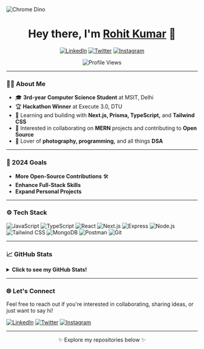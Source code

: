 ![Chrome Dino](https://mir-s3-cdn-cf.behance.net/project_modules/max_1200/4ff07986208593.5d9a654e92f36.gif)

<h1 align="center">Hey there, I'm <a href="https://www.linkedin.com/in/rohitkumar131/" target="_blank" rel="noopener noreferrer">Rohit Kumar</a> 👋</h1>

<p align="center">
   <a href="https://linkedin.com/in/rohitkumar131"><img src="https://img.shields.io/badge/-LinkedIn-0077B5?style=flat-square&logo=Linkedin&logoColor=white" alt="LinkedIn"></a>
   <a href="https://twitter.com/oyee_rohit"><img src="https://img.shields.io/badge/-Twitter-1DA1F2?style=flat-square&logo=Twitter&logoColor=white" alt="Twitter"></a>
   <a href="https://instagram.com/oyee.rohit"><img src="https://img.shields.io/badge/-Instagram-E4405F?style=flat-square&logo=Instagram&logoColor=white" alt="Instagram"></a>
</p>

<p align="center">
   <img src="https://komarev.com/ghpvc/?username=rohitk131&style=for-the-badge" alt="Profile Views" />
</p>

---

### 👨‍💻 About Me
- 🎓 **3rd-year Computer Science Student** at MSIT, Delhi
- 🏆 **Hackathon Winner** at Execute 3.0, DTU
- 🌱 Learning and building with **Next.js, Prisma, TypeScript,** and **Tailwind CSS**
- 👯 Interested in collaborating on **MERN** projects and contributing to **Open Source**
- 📸 Lover of **photography, programming,** and all things **DSA**

---

### 🚀 2024 Goals
- **More Open-Source Contributions** 🛠️
- **Enhance Full-Stack Skills**
- **Expand Personal Projects**

---

### ⚙️ Tech Stack
<p align="left">
   <img src="https://img.shields.io/badge/JavaScript-F7DF1E?style=for-the-badge&logo=javascript&logoColor=black" alt="JavaScript" />
   <img src="https://img.shields.io/badge/TypeScript-3178C6?style=for-the-badge&logo=typescript&logoColor=white" alt="TypeScript" />
   <img src="https://img.shields.io/badge/React-61DAFB?style=for-the-badge&logo=react&logoColor=black" alt="React" />
   <img src="https://img.shields.io/badge/Next.js-000000?style=for-the-badge&logo=next.js&logoColor=white" alt="Next.js" />
   <img src="https://img.shields.io/badge/Express.js-000000?style=for-the-badge&logo=express&logoColor=white" alt="Express" />
   <img src="https://img.shields.io/badge/Node.js-339933?style=for-the-badge&logo=node.js&logoColor=white" alt="Node.js" />
   <img src="https://img.shields.io/badge/TailwindCSS-06B6D4?style=for-the-badge&logo=tailwind-css&logoColor=white" alt="Tailwind CSS" />
   <img src="https://img.shields.io/badge/MongoDB-47A248?style=for-the-badge&logo=mongodb&logoColor=white" alt="MongoDB" />
   <img src="https://img.shields.io/badge/Postman-FF6C37?style=for-the-badge&logo=postman&logoColor=white" alt="Postman" />
   <img src="https://img.shields.io/badge/Git-F05032?style=for-the-badge&logo=git&logoColor=white" alt="Git" />
</p>

---

### 📈 GitHub Stats
<details>
   <summary><strong>Click to see my GitHub Stats!</strong></summary>
   <p align="center">
      <img src="https://github-readme-stats.vercel.app/api?username=rohitk131&theme=vue-dark&show_icons=true&hide_border=true&count_private=true" alt="Rohit Kumar's GitHub Stats" />
      <img src="https://github-readme-streak-stats.herokuapp.com/?user=rohitk131&theme=vue-dark&hide_border=true" alt="Rohit Kumar's GitHub Streak" />
      <img src="https://github-readme-stats.vercel.app/api/top-langs/?username=rohitk131&theme=vue-dark&show_icons=true&hide_border=true&layout=compact" alt="Rohit Kumar's Top Languages" />
   </p>
</details>

---

### 🌐 Let's Connect
Feel free to reach out if you're interested in collaborating, sharing ideas, or just want to say hi!

<p align="left">
   <a href="https://linkedin.com/in/rohitkumar131"><img src="https://img.shields.io/badge/-LinkedIn-0077B5?style=for-the-badge&logo=Linkedin&logoColor=white" alt="LinkedIn"></a>
   <a href="https://twitter.com/oyee_rohit"><img src="https://img.shields.io/badge/-Twitter-1DA1F2?style=for-the-badge&logo=Twitter&logoColor=white" alt="Twitter"></a>
   <a href="https://instagram.com/oyee.rohit"><img src="https://img.shields.io/badge/-Instagram-E4405F?style=for-the-badge&logo=Instagram&logoColor=white" alt="Instagram"></a>
</p>

---

<p align="center">✨ Explore my repositories below ✨</p>

